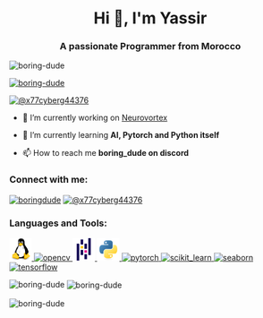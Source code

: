 <h1 align="center">Hi 👋, I'm Yassir</h1>
<h3 align="center">A passionate Programmer from Morocco</h3>

<p align="left"> <img src="https://komarev.com/ghpvc/?username=boring-dude&label=Profile%20views&color=0e75b6&style=flat" alt="boring-dude" /> </p>

<p align="left"> <a href="https://github.com/ryo-ma/github-profile-trophy"><img src="https://github-profile-trophy.vercel.app/?username=boring-dude" alt="boring-dude" /></a> </p>

<p align="left"> <a href="https://twitter.com/@x77cyberg44376" target="blank"><img src="https://img.shields.io/twitter/follow/@x77cyberg44376?logo=twitter&style=for-the-badge" alt="@x77cyberg44376" /></a> </p>

- 🔭 I’m currently working on [Neurovortex](https://github.com/Boring-Dude)

- 🌱 I’m currently learning **AI, Pytorch and Python itself**

- 📫 How to reach me **boring_dude on discord**

<h3 align="left">Connect with me:</h3>
<p align="left">
<a href="https://dev.to/boringdude" target="blank"><img align="center" src="https://raw.githubusercontent.com/rahuldkjain/github-profile-readme-generator/master/src/images/icons/Social/devto.svg" alt="boringdude" height="30" width="40" /></a>
<a href="https://twitter.com/@x77cyberg44376" target="blank"><img align="center" src="https://raw.githubusercontent.com/rahuldkjain/github-profile-readme-generator/master/src/images/icons/Social/twitter.svg" alt="@x77cyberg44376" height="30" width="40" /></a>
</p>

<h3 align="left">Languages and Tools:</h3>
<p align="left"> <a href="https://www.linux.org/" target="_blank" rel="noreferrer"> <img src="https://raw.githubusercontent.com/devicons/devicon/master/icons/linux/linux-original.svg" alt="linux" width="40" height="40"/> </a> <a href="https://opencv.org/" target="_blank" rel="noreferrer"> <img src="https://www.vectorlogo.zone/logos/opencv/opencv-icon.svg" alt="opencv" width="40" height="40"/> </a> <a href="https://pandas.pydata.org/" target="_blank" rel="noreferrer"> <img src="https://raw.githubusercontent.com/devicons/devicon/2ae2a900d2f041da66e950e4d48052658d850630/icons/pandas/pandas-original.svg" alt="pandas" width="40" height="40"/> </a> <a href="https://www.python.org" target="_blank" rel="noreferrer"> <img src="https://raw.githubusercontent.com/devicons/devicon/master/icons/python/python-original.svg" alt="python" width="40" height="40"/> </a> <a href="https://pytorch.org/" target="_blank" rel="noreferrer"> <img src="https://www.vectorlogo.zone/logos/pytorch/pytorch-icon.svg" alt="pytorch" width="40" height="40"/> </a> <a href="https://scikit-learn.org/" target="_blank" rel="noreferrer"> <img src="https://upload.wikimedia.org/wikipedia/commons/0/05/Scikit_learn_logo_small.svg" alt="scikit_learn" width="40" height="40"/> </a> <a href="https://seaborn.pydata.org/" target="_blank" rel="noreferrer"> <img src="https://seaborn.pydata.org/_images/logo-mark-lightbg.svg" alt="seaborn" width="40" height="40"/> </a> <a href="https://www.tensorflow.org" target="_blank" rel="noreferrer"> <img src="https://www.vectorlogo.zone/logos/tensorflow/tensorflow-icon.svg" alt="tensorflow" width="40" height="40"/> </a> </p>

<p><img align="left" src="https://github-readme-stats.vercel.app/api/top-langs?username=boring-dude&show_icons=true&locale=en&layout=compact" alt="boring-dude" /></p>

<p>&nbsp;<img align="center" src="https://github-readme-stats.vercel.app/api?username=boring-dude&show_icons=true&locale=en" alt="boring-dude" /></p>

<p><img align="center" src="https://github-readme-streak-stats.herokuapp.com/?user=boring-dude&" alt="boring-dude" /></p>
